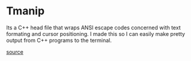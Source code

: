 # Tmanip
Its a C++ head file that wraps ANSI escape codes concerned with text formating and cursor
positioning. I made this so I can easily make pretty output from C++ programs to the terminal.

[source](http://ascii-table.com/ansi-escape-sequences.php)
